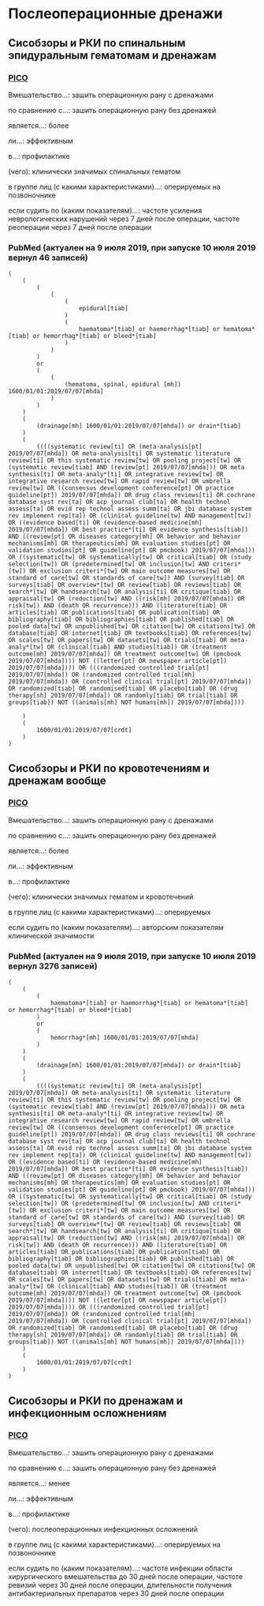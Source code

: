 # Послеоперационные дренажи

## Сисобзоры и РКИ по спинальным эпидуральным гематомам и дренажам

### [PICO](http://pussia.today/pico)

Вмешательство…: зашить операционную рану с дренажами

по сравнению с…: зашить операционную рану без дренажей

является…: более

ли…: эффективным

в…: профилактике

(чего): клинически значимых спинальных гематом

в группе лиц (с какими характеристиками)…: оперируемых на позвоночнике

если судить по (каким показателям)…: частоте усиления неврологических нарушений через 7 дней после операции, частоте реоперации через 7 дней после операции

### PubMed (актуален на 9 июля 2019, при запуске 10 июля 2019 вернул 46 записей)

```
(
    (
        (
            (
                (
                    epidural[tiab]
                )
                (
                    haematoma*[tiab] or haemorrhag*[tiab] or hematoma*[tiab] or hemorrhag*[tiab] or bleed*[tiab]
                )
            )
        )
        or
        (
            (
                (hematoma, spinal, epidural [mh]) 1600/01/01:2019/07/07[mhda]
            )
        )
    )
    (
        (drainage[mh] 1600/01/01:2019/07/07[mhda]) or drain*[tiab]
    )
    (
        ((((systematic review[ti] OR (meta-analysis[pt] 2019/07/07[mhda]) OR meta-analysis[ti] OR systematic literature review[ti] OR this systematic review[tw] OR pooling project[tw] OR (systematic review[tiab] AND (review[pt] 2019/07/07[mhda])) OR meta synthesis[ti] OR meta-analy*[ti] OR integrative review[tw] OR integrative research review[tw] OR rapid review[tw] OR umbrella review[tw] OR ((consensus development conference[pt] OR practice guideline[pt]) 2019/07/07[mhda]) OR drug class reviews[ti] OR cochrane database syst rev[ta] OR acp journal club[ta] OR health technol assess[ta] OR evid rep technol assess summ[ta] OR jbi database system rev implement rep[ta]) OR (clinical guideline[tw] AND management[tw]) OR ((evidence based[ti] OR (evidence-based medicine[mh] 2019/07/07[mhda]) OR best practice*[ti] OR evidence synthesis[tiab]) AND ((review[pt] OR diseases category[mh] OR behavior and behavior mechanisms[mh] OR therapeutics[mh] OR evaluation studies[pt] OR validation studies[pt] OR guideline[pt] OR pmcbook) 2019/07/07[mhda])) OR ((systematic[tw] OR systematically[tw] OR critical[tiab] OR (study selection[tw]) OR (predetermined[tw] OR inclusion[tw] AND criteri*[tw]) OR exclusion criteri*[tw] OR main outcome measures[tw] OR standard of care[tw] OR standards of care[tw]) AND (survey[tiab] OR surveys[tiab] OR overview*[tw] OR review[tiab] OR reviews[tiab] OR search*[tw] OR handsearch[tw] OR analysis[ti] OR critique[tiab] OR appraisal[tw] OR (reduction[tw] AND ((risk[mh] 2019/07/07[mhda]) OR risk[tw]) AND (death OR recurrence))) AND (literature[tiab] OR articles[tiab] OR publications[tiab] OR publication[tiab] OR bibliography[tiab] OR bibliographies[tiab] OR published[tiab] OR pooled data[tw] OR unpublished[tw] OR citation[tw] OR citations[tw] OR database[tiab] OR internet[tiab] OR textbooks[tiab] OR references[tw] OR scales[tw] OR papers[tw] OR datasets[tw] OR trials[tiab] OR meta-analy*[tw] OR (clinical[tiab] AND studies[tiab]) OR (treatment outcome[mh] 2019/07/07[mhda]) OR treatment outcome[tw] OR (pmcbook 2019/07/07[mhda]))) NOT ((letter[pt] OR newspaper article[pt]) 2019/07/07[mhda]))) OR (((randomized controlled trial[pt] 2019/07/07[mhda]) OR (randomized controlled trial[mh] 2019/07/07[mhda]) OR (controlled clinical trial[pt] 2019/07/07[mhda]) OR randomized[tiab] OR randomised[tiab] OR placebo[tiab] OR (drug therapy[sh] 2019/07/07[mhda]) OR randomly[tiab] OR trial[tiab] OR groups[tiab]) NOT ((animals[mh] NOT humans[mh]) 2019/07/07[mhda])))

    )
    (
        1600/01/01:2019/07/07[crdt]
    )
)
```

## Сисобзоры и РКИ по кровотечениям и дренажам вообще

### [PICO](http://pussia.today/pico)

Вмешательство…: зашить операционную рану с дренажами

по сравнению с…: зашить операционную рану без дренажей

является…: более

ли…: эффективным

в…: профилактике

(чего): клинически значимых гематом и кровотечений

в группе лиц (с какими характеристиками)…: оперируемых

если судить по (каким показателям)…: авторским показателям клинической значимости

### PubMed (актуален на 9 июля 2019, при запуске 10 июля 2019 вернул 3276 записей)

```
(
    (
        (
            haematoma*[tiab] or haemorrhag*[tiab] or hematoma*[tiab] or hemorrhag*[tiab] or bleed*[tiab]
        )
        or
        (
            hemorrhag*[mh] 1600/01/01:2019/07/07[mhda]
        )
    )
    (
        (drainage[mh] 1600/01/01:2019/07/07[mhda]) or drain*[tiab]
    )
    (
        ((((systematic review[ti] OR (meta-analysis[pt] 2019/07/07[mhda]) OR meta-analysis[ti] OR systematic literature review[ti] OR this systematic review[tw] OR pooling project[tw] OR (systematic review[tiab] AND (review[pt] 2019/07/07[mhda])) OR meta synthesis[ti] OR meta-analy*[ti] OR integrative review[tw] OR integrative research review[tw] OR rapid review[tw] OR umbrella review[tw] OR ((consensus development conference[pt] OR practice guideline[pt]) 2019/07/07[mhda]) OR drug class reviews[ti] OR cochrane database syst rev[ta] OR acp journal club[ta] OR health technol assess[ta] OR evid rep technol assess summ[ta] OR jbi database system rev implement rep[ta]) OR (clinical guideline[tw] AND management[tw]) OR ((evidence based[ti] OR (evidence-based medicine[mh] 2019/07/07[mhda]) OR best practice*[ti] OR evidence synthesis[tiab]) AND ((review[pt] OR diseases category[mh] OR behavior and behavior mechanisms[mh] OR therapeutics[mh] OR evaluation studies[pt] OR validation studies[pt] OR guideline[pt] OR pmcbook) 2019/07/07[mhda])) OR ((systematic[tw] OR systematically[tw] OR critical[tiab] OR (study selection[tw]) OR (predetermined[tw] OR inclusion[tw] AND criteri*[tw]) OR exclusion criteri*[tw] OR main outcome measures[tw] OR standard of care[tw] OR standards of care[tw]) AND (survey[tiab] OR surveys[tiab] OR overview*[tw] OR review[tiab] OR reviews[tiab] OR search*[tw] OR handsearch[tw] OR analysis[ti] OR critique[tiab] OR appraisal[tw] OR (reduction[tw] AND ((risk[mh] 2019/07/07[mhda]) OR risk[tw]) AND (death OR recurrence))) AND (literature[tiab] OR articles[tiab] OR publications[tiab] OR publication[tiab] OR bibliography[tiab] OR bibliographies[tiab] OR published[tiab] OR pooled data[tw] OR unpublished[tw] OR citation[tw] OR citations[tw] OR database[tiab] OR internet[tiab] OR textbooks[tiab] OR references[tw] OR scales[tw] OR papers[tw] OR datasets[tw] OR trials[tiab] OR meta-analy*[tw] OR (clinical[tiab] AND studies[tiab]) OR (treatment outcome[mh] 2019/07/07[mhda]) OR treatment outcome[tw] OR (pmcbook 2019/07/07[mhda]))) NOT ((letter[pt] OR newspaper article[pt]) 2019/07/07[mhda]))) OR (((randomized controlled trial[pt] 2019/07/07[mhda]) OR (randomized controlled trial[mh] 2019/07/07[mhda]) OR (controlled clinical trial[pt] 2019/07/07[mhda]) OR randomized[tiab] OR randomised[tiab] OR placebo[tiab] OR (drug therapy[sh] 2019/07/07[mhda]) OR randomly[tiab] OR trial[tiab] OR groups[tiab]) NOT ((animals[mh] NOT humans[mh]) 2019/07/07[mhda])))
    )
    (
        1600/01/01:2019/07/07[crdt]
    )
)
```

## Сисобзоры и РКИ по дренажам и инфекционным осложнениям

### [PICO](http://pussia.today/pico)

Вмешательство…: зашить операционную рану с дренажами

по сравнению с…: зашить операционную рану без дренажей

является…: менее

ли…: эффективным

в…: профилактике

(чего): послеоперационных инфекционных осложнений

в группе лиц (с какими характеристиками)…: оперируемых на позвоночнике

если судить по (каким показателям)…: частоте инфекции области хирургического вмешательства до 30 дней после операции, частоте ревизий через 30 дней после операции, длительности получения антибактериальных препаратов через 30 дней после операции
